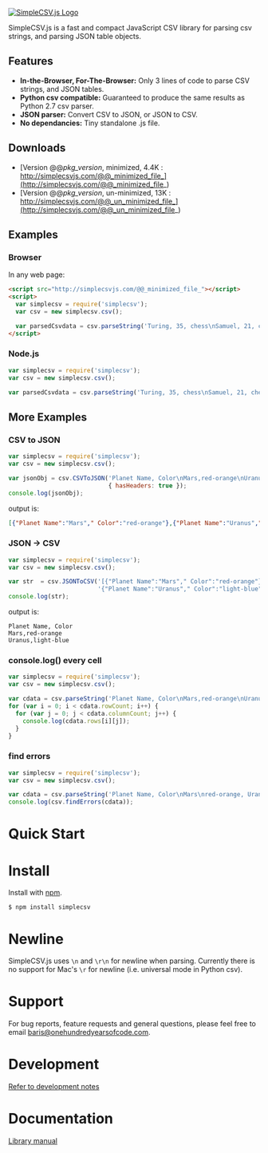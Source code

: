 [![SimpleCSV.js Logo](http://simplecsvjs.com/simplecsv.png)](/)

SimpleCSV.js is a fast and compact JavaScript CSV library for parsing csv strings, and parsing JSON table objects.

## Features ##

* **In-the-Browser, For-The-Browser:** Only 3 lines of code to parse CSV strings, and JSON tables.
* **Python csv compatible:** Guaranteed to produce the same results as Python 2.7 csv parser.
* **JSON parser:** Convert CSV to JSON, or JSON to CSV.
* **No dependancies:** Tiny standalone .js file.

## Downloads ##

* [Version @@_pkg_version_, minimized, 4.4K : http://simplecsvjs.com/@@_minimized_file_](http://simplecsvjs.com/@@_minimized_file_)
* [Version @@_pkg_version_, un-minimized, 13K : http://simplecsvjs.com/@@_un_minimized_file_](http://simplecsvjs.com/@@_un_minimized_file_)

## Examples ##

### Browser ###

In any web page:
```html
<script src="http://simplecsvjs.com/@@_minimized_file_"></script>
<script>
  var simplecsv = require('simplecsv');
  var csv = new simplecsv.csv();

  var parsedCsvdata = csv.parseString('Turing, 35, chess\nSamuel, 21, checkers');
</script>
```

### Node.js ###

```js
var simplecsv = require('simplecsv');
var csv = new simplecsv.csv();

var parsedCsvdata = csv.parseString('Turing, 35, chess\nSamuel, 21, checkers');
```

## More Examples ##


### CSV to JSON ###

```js
var simplecsv = require('simplecsv');
var csv = new simplecsv.csv();

var jsonObj = csv.CSVToJSON('Planet Name, Color\nMars,red-orange\nUranus,light-blue',
                            { hasHeaders: true });
console.log(jsonObj);
```

output is:
```json
[{"Planet Name":"Mars"," Color":"red-orange"},{"Planet Name":"Uranus"," Color":"light-blue"}]
```

### JSON -> CSV ###
```js
var simplecsv = require('simplecsv');
var csv = new simplecsv.csv();

var str  = csv.JSONToCSV('[{"Planet Name":"Mars"," Color":"red-orange"},' +
                         '{"Planet Name":"Uranus"," Color":"light-blue"}]');
console.log(str);
```

output is:
```
Planet Name, Color
Mars,red-orange
Uranus,light-blue
```

### console.log() every cell ###

```js
var simplecsv = require('simplecsv');
var csv = new simplecsv.csv();

var cdata = csv.parseString('Planet Name, Color\nMars,red-orange\nUranus,light-blue', { hasHeaders: true });
for (var i = 0; i < cdata.rowCount; i++) {
  for (var j = 0; j < cdata.columnCount; j++) {
    console.log(cdata.rows[i][j]);
  }
}
```

### find errors ###

```js
var simplecsv = require('simplecsv');
var csv = new simplecsv.csv();

var cdata = csv.parseString('Planet Name, Color\nMars\nred-orange, Uranus,light-blue', { hasHeaders: true });
console.log(csv.findErrors(cdata));
```

# Quick Start #

# Install #

Install with [npm](https://www.npmjs.com/).

~~~
$ npm install simplecsv
~~~

# Newline #

SimpleCSV.js uses `\n` and `\r\n` for newline when parsing. Currently there is no support for Mac's `\r` for newline (i.e. universal mode in Python csv).

# Support #

For bug reports, feature requests and general questions, please feel free to email baris@onehundredyearsofcode.com.

# Development #
[Refer to development notes](https://github.com/byuksel/simplecsv/blob/master/CONTRIBUTING.md)

# Documentation #
[Library manual](https://cdn.rawgit.com/byuksel/simplecsv/master/docs/index.html)
